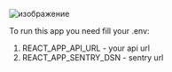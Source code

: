 ![изображение](https://user-images.githubusercontent.com/77770251/140869470-3e1232a1-12e1-455c-9099-0d70122ed9bf.png)

To run this app you need fill your .env:
1. REACT_APP_API_URL - your api url
2. REACT_APP_SENTRY_DSN - sentry url
